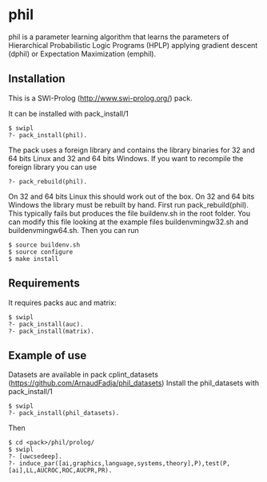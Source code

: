phil
======
phil is a parameter learning algorithm that learns the parameters of Hierarchical Probabilistic Logic Programs (HPLP) applying gradient descent (dphil) or Expectation Maximization (emphil).

Installation
------------
This is a SWI-Prolog (http://www.swi-prolog.org/) pack.

It can be installed with pack_install/1

	$ swipl
	?- pack_install(phil).

The pack uses a foreign library and contains the library binaries for 32 and 64 bits Linux and 32 and 64 bits Windows. If you want to recompile the foreign library you can use

	?- pack_rebuild(phil).

On 32 and 64 bits Linux this should work out of the box. On 32 and 64 bits Windows the library must be rebuilt by hand. First run pack_rebuild(phil). This typically fails but produces the file buildenv.sh in the root folder. You can modify this file looking at the example files buildenvmingw32.sh and buildenvmingw64.sh. Then you can run

	$ source buildenv.sh
	$ source configure
	$ make install


Requirements
-------------
It requires packs auc and matrix:

	$ swipl
	?- pack_install(auc).
	?- pack_install(matrix).

Example of use
-------------
Datasets are available in pack cplint_datasets (https://github.com/ArnaudFadja/phil_datasets)
Install the phil_datasets with  pack_install/1

	$ swipl
	?- pack_install(phil_datasets).

Then

	$ cd <pack>/phil/prolog/
	$ swipl
	?- [uwcsedeep].
	?- induce_par([ai,graphics,language,systems,theory],P),test(P,[ai],LL,AUCROC,ROC,AUCPR,PR).


